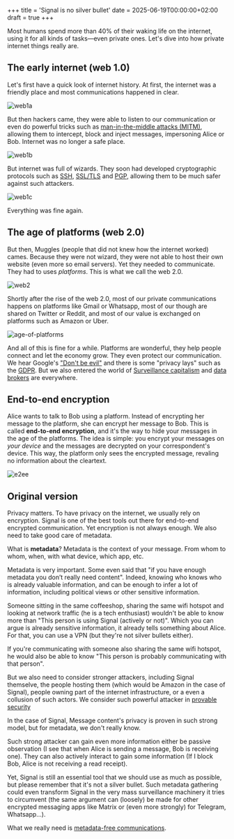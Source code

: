 +++
title = 'Signal is no silver bullet'
date = 2025-06-19T00:00:00+02:00
draft = true
+++

<!-- introduction -->

Most humans spend more than 40% of their waking life on the internet, using it
for all kinds of tasks—even private ones. Let's dive into how private internet
things really are.

<!-- history -->

## The early internet (web 1.0)

Let's first have a quick look of internet history. At first, the internet was a
friendly place and most communications happened in clear.

![web1a](/web1a.svg)

But then hackers came, they were able to listen to our communication or even do
powerful tricks such as [man-in-the-middle attacks
(MITM)](https://en.wikipedia.org/wiki/Man-in-the-middle_attack), allowing them
to intercept, block and inject messages, impersoning Alice or Bob. Internet was
no longer a safe place.

![web1b](/web1b.svg)

But internet was full of wizards. They soon had developed cryptographic
protocols such as [SSH](https://en.wikipedia.org/wiki/Secure_Shell),
[SSL/TLS](https://en.wikipedia.org/wiki/Transport_Layer_Security) and
[PGP](https://en.wikipedia.org/wiki/Pretty_Good_Privacy), allowing them to be
much safer against such attackers.

![web1c](/web1c.svg)

Everything was fine again.

## The age of platforms (web 2.0)

But then, Muggles (people that did not knew how the internet worked) cames.
Because they were not wizard, they were not able to host their own website
(even more so email servers). Yet they needed to communicate. They had to uses
_platforms_. This is what we call the web 2.0.

![web2](/web2.svg)

Shortly after the rise of the web 2.0, most of our private communications
happens on platforms like Gmail or Whatsapp, most of our though are shared on
Twitter or Reddit, and most of our value is exchanged on platforms such as
Amazon or Uber.

![age-of-platforms](/age-of-platforms.jpg)

And all of this is fine for a while. Platforms are wonderful, they help people
connect and let the economy grow. They even protect our communication. We hear
Google's ["Don't be evil"](https://en.wikipedia.org/wiki/Don%27t_be_evil) and
there is some "privacy lays" such as the
[GDPR](https://en.wikipedia.org/wiki/General_Data_Protection_Regulation). But
we also entered the world of [Surveillance
capitalism](https://en.wikipedia.org/wiki/Surveillance_capitalism) and [data
brokers](https://en.wikipedia.org/wiki/Data_broker) are everywhere.

## End-to-end encryption

Alice wants to talk to Bob using a platform. Instead of encrypting her message
to the platform, she can encrypt her message to Bob. This is called
**end-to-end encryption**, and it's the way to hide your messages in the age of
the platforms. The idea is simple: you encrypt your messages on _your device_
and the messages are decrypted on your correspondent's device. This way, the
platform only sees the encrypted message, revaling no information about the
cleartext.

![e2ee](/e2ee.jpg)

## Original version

<!-- encryption -->

Privacy matters. To have privacy on the internet, we usually rely on
encryption. Signal is one of the best tools out there for end-to-end encrypted
communication. Yet encryption is not always enough. We also need to take good
care of metadata.

What is **metadata**? Metadata is the context of your message. From whom to
whom, when, with what device, which app, etc.

Metadata is very important. Some even said that "if you have enough metadata
you don’t really need content". Indeed, knowing who knows who is already
valuable information, and can be enough to infer a lot of information,
including political views or other sensitive information.

Someone sitting in the same coffeeshop, sharing the same wifi hotspot and
looking at network traffic (he is a tech enthusiast) wouldn't be able to know
more than "This person is using Signal (actively or not)". Which you can argue
is already sensitive information, it already tells something about Alice. For
that, you can use a VPN (but they're not silver bullets either).

<!-- Schema SVG de alice, mallory (with a deamon smiley, the wifi hotspot
(internet smileys). You see Signal messages (the arrows become blue with a
signal logo) going through the wifi hotspot, and we can see Mallory seeing them
(also lighting up ?) -->

If you're communicating with someone also sharing the same wifi hotspot, he
would also be able to know "This person is probably communicating with that
person".

<!-- Same schema. But Bob also use Signal, and receive Alice messages (through
the wifi hotspot and back). Mallory can see both, and can infer that Alice is
probably talking to Bob. -->

<!-- weak attacker knowledge

He wouldn't be able to know more than "This person is using Signal actively or
non-actively" (which is already a sensitive information). If you're
communicating with someone also sharing the same wifi hotspot, he would also be
able to know "This person is probably communicating with that person".

This is already a lot. In fact, how often you use Signal says a lot about you,
because it tells a lot about your friends. But for that, we want even more
adoption, so it becomes the norm.

-->

<!-- strong attacker -->

But we also need to consider stronger attackers, including Signal themselve,
the people hosting them (which would be Amazon in the case of Signal), people
owning part of the internet infrastructure, or a even a collusion of such
actors. We consider such powerful attacker in [provable
security](https://en.wikipedia.org/wiki/Provable_security) 

In the case of Signal, Message content's privacy is proven in such strong
model, but for metadata, we don't really know.

Such strong attacker can gain even more information either be passive
observation (I see that when Alice is sending a message, Bob is receiving one).
They can also actively interact to gain some information (If I block Bob, Alice
is not receiving a read receipt).

<!-- Schema with DY attacker -->

Yet, Signal is still an essential tool that we should use as much as possible,
but please remember that it's not a silver bullet. Such metadata gathering
could even transform Signal in the very mass surveillance machinery it tries to
circumvent (the same argument can (loosely) be made for other encrypted
messaging apps like Matrix or (even more strongly) for Telegram, Whatsapp...).

What we really need is [metadata-free
communications](/posts/metadata-free-communications).
